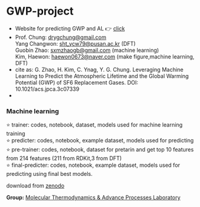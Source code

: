 # GWP-project

* Website for predicting GWP and AL :point_right: [click](https://gwp-web-mtap-pnu.streamlit.app/)        
* Prof. Chung: drygchung@gmail.com             
  Yang Changwon: sht_ycw79@pusan.ac.kr (DFT)                  
  Guobin Zhao: sxmzhaogb@gmail.com (machine learning)           
  Kim, Haewon: haewon0673@naver.com (make figure,machine learning, DFT)                     
* cite as: G. Zhao, H. Kim, C. Ynag, Y. G. Chung. Leveraging Machine Learning to Predict the Atmospheric Lifetime and the Global Warming Potential (GWP) of SF6 Replacement Gases. DOI: 10.1021/acs.jpca.3c07339
* 
### Machine learning                          
:star: trainer: codes, notebook, dataset, models used for machine learning training                                             
:star: predicter: codes, notebook, example dataset, models used for predicting                                              
:star: pre-trainer: codes, notebook, dataset for pretarin and get top 10 features from 214 features (211 from RDKit,3 from DFT)                                 
:star: final-predicter: codes, notebook, example dataset, models used for predicting  using final best models.                                         

download from [zenodo](https://zenodo.org/records/10799634)                        

**Group:**   [Molecular Thermodynamics & Advance Processes Laboratory](https://sites.google.com/view/mtap-lab/home?authuser=0)                                 

